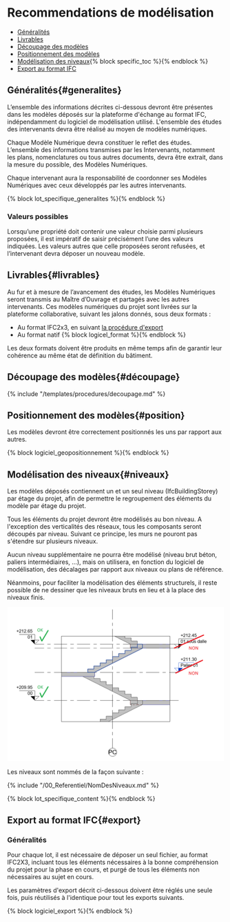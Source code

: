 # Recommendations de modélisation

* [Généralités](#generalites)
* [Livrables](#livrables)
* [Découpage des modèles](#découpage)
* [Positionnement des modèles](#position)
* [Modélisation des niveaux](#niveaux){% block specific_toc %}{% endblock %}
* [Export au format IFC](#export)

## Généralités{#generalites}

L’ensemble des informations décrites ci-dessous devront être présentes dans les modèles déposés sur la plateforme d'échange au format IFC, indépendamment du logiciel de modélisation utilisé.
L'ensemble des études des intervenants devra être réalisé au moyen de modèles numériques.

Chaque Modèle Numérique devra constituer le reflet des études. L’ensemble des informations transmises par les Intervenants, notamment les plans, nomenclatures ou tous autres documents, devra être extrait, dans la mesure du possible, des Modèles Numériques.

Chaque intervenant aura la responsabilité de coordonner ses Modèles Numériques avec ceux développés par les autres intervenants.

{% block lot_specifique_generalites %}{% endblock %}

### Valeurs possibles

Lorsqu’une propriété doit contenir une valeur choisie parmi plusieurs proposées, il est impératif de saisir précisément l’une des valeurs indiquées. Les valeurs autres que celle proposées seront refusées, et l’intervenant devra déposer un nouveau modèle.

## Livrables{#livrables}

Au fur et à mesure de l’avancement des études, les Modèles Numériques seront transmis au Maître d’Ouvrage et partagés avec les autres intervenants. Ces modèles numériques du projet sont livrées sur la plateforme collaborative, suivant les jalons donnés, sous deux formats :

* Au format IFC2x3, en suivant [la procédure d'export](#export)
* Au format natif {% block logicel_format %}{% endblock %}

Les deux formats doivent être produits en même temps afin de garantir leur cohérence au même état de définition du bâtiment.

## Découpage des modèles{#découpage}

{% include "/templates/procedures/decoupage.md"  %}

## Positionnement des modèles{#position}

Les modèles devront être correctement positionnés les uns par rapport aux autres.

{% block logiciel_geopositionnement %}{% endblock %}

## Modélisation des niveaux{#niveaux}

Les modèles déposés contiennent un et un seul niveau \(IfcBuildingStorey\) par étage du projet, afin de permettre le regroupement des éléments du modèle par étage du projet.

Tous les éléments du projet devront être modélisés au bon niveau. A l'exception des verticalités des réseaux, tous les composants seront découpés par niveau. Suivant ce principe, les murs ne pouront pas s'étendre sur plusieurs niveaux.

Aucun niveau supplémentaire ne pourra être modélisé \(niveau brut béton, paliers intermédiaires, …\), mais on utilisera, en fonction du logiciel de modélisation, des décalages par rapport aux niveaux ou plans de référence.

Néanmoins, pour faciliter la modélisation des éléments structurels, il reste possible de ne dessiner que les niveaux bruts en lieu et à la place des niveaux finis.

![Modélisation des niveaux](/02_Modelisation/00_communs/images/Niveaux.PNG)

Les niveaux sont nommés de la façon suivante :

{% include "/00_Referentiel/NomDesNiveaux.md"  %}

{% block lot_specifique_content %}{% endblock %}

## Export au format IFC{#export}

### Généralités

Pour chaque lot, il est nécessaire de déposer un seul fichier, au format IFC2X3, incluant tous les éléments nécessaires à la bonne compréhension du projet pour la phase en cours, et purgé de tous les éléments non nécessaires au sujet en cours.

Les paramètres d'export décrit ci-dessous doivent être réglés une seule fois, puis réutilisés à l'identique pour tout les exports suivants.

{% block logiciel_export %}{% endblock %}